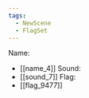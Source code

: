 ```yaml
---
tags:
  - NewScene
  - FlagSet
---
```

Name:
- [[name_4]]
Sound:
- [[sound_7]]
Flag:
- [[flag_9477]]
